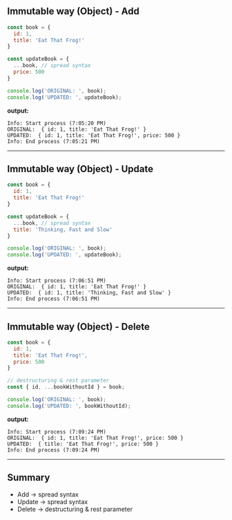 ## Immutable way (Object) - Add

```js
const book = {
  id: 1,
  title: 'Eat That Frog!'
}

const updateBook = {
  ...book, // spread syntax
  price: 500
}

console.log('ORIGINAL: ', book);
console.log('UPDATED: ', updateBook);
```

**output:**
```
Info: Start process (7:05:20 PM)
ORIGINAL:  { id: 1, title: 'Eat That Frog!' }
UPDATED:  { id: 1, title: 'Eat That Frog!', price: 500 }
Info: End process (7:05:21 PM)

```

---

## Immutable way (Object) - Update

```js
const book = {
  id: 1,
  title: 'Eat That Frog!'
}

const updateBook = {
  ...book, // spread syntax
  title: 'Thinking, Fast and Slow'
}

console.log('ORIGINAL: ', book);
console.log('UPDATED: ', updateBook);
```

**output:**
```
Info: Start process (7:06:51 PM)
ORIGINAL:  { id: 1, title: 'Eat That Frog!' }
UPDATED:  { id: 1, title: 'Thinking, Fast and Slow' }
Info: End process (7:06:51 PM)

```

---

## Immutable way (Object) - Delete

```js
const book = {
  id: 1,
  title: 'Eat That Frog!',
  price: 500
}

// destructuring & rest parameter
const { id, ...bookWithoutId } = book;

console.log('ORIGINAL: ', book);
console.log('UPDATED: ', bookWithoutId);
```

**output:**
```
Info: Start process (7:09:24 PM)
ORIGINAL:  { id: 1, title: 'Eat That Frog!', price: 500 }
UPDATED:  { title: 'Eat That Frog!', price: 500 }
Info: End process (7:09:24 PM)
```
---

## Summary

- Add -> spread syntax
- Update -> spread syntax
- Delete -> destructuring & rest parameter